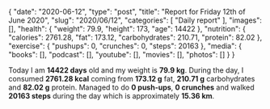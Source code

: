 {
    "date": "2020-06-12",
    "type": "post",
    "title": "Report for Friday 12th of June 2020",
    "slug": "2020\/06\/12",
    "categories": [
        "Daily report"
    ],
    "images": [],
    "health": {
        "weight": 79.9,
        "height": 173,
        "age": 14422
    },
    "nutrition": {
        "calories": 2761.28,
        "fat": 173.12,
        "carbohydrates": 210.71,
        "protein": 82.02
    },
    "exercise": {
        "pushups": 0,
        "crunches": 0,
        "steps": 20163
    },
    "media": {
        "books": [],
        "podcast": [],
        "youtube": [],
        "movies": [],
        "photos": []
    }
}

Today I am <strong>14422 days</strong> old and my weight is <strong>79.9 kg</strong>. During the day, I consumed <strong>2761.28 kcal</strong> coming from <strong>173.12 g</strong> fat, <strong>210.71 g</strong> carbohydrates and <strong>82.02 g</strong> protein. Managed to do <strong>0 push-ups</strong>, <strong>0 crunches</strong> and walked <strong>20163 steps</strong> during the day which is approximately <strong>15.36 km</strong>.